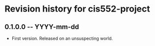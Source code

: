 # Revision history for cis552-project

## 0.1.0.0 -- YYYY-mm-dd

* First version. Released on an unsuspecting world.
